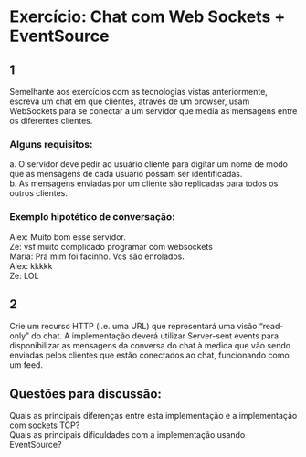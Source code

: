 # Exercício: Chat com Web Sockets + EventSource  

## 1  
Semelhante aos exercícios com as tecnologias vistas anteriormente, escreva um chat em que clientes, através de um browser, usam WebSockets para se conectar a um servidor que media as mensagens entre os diferentes clientes.  

### Alguns requisitos:  

a. O servidor deve pedir ao usuário cliente para digitar um nome de modo que as mensagens de cada usuário possam ser identificadas.  
b. As mensagens enviadas por um cliente são replicadas para todos os outros clientes.  

### Exemplo hipotético de conversação:  
Alex: Muito bom esse servidor.  
Ze: vsf muito complicado programar com websockets  
Maria: Pra mim foi facinho. Vcs são enrolados.  
Alex: kkkkk  
Ze: LOL  

## 2  
Crie um recurso HTTP (i.e. uma URL) que representará uma visão “read-only” do chat. A implementação deverá utilizar Server-sent events para disponibilizar as mensagens da conversa do chat à medida que vão sendo enviadas pelos clientes que estão conectados ao chat, funcionando como um feed.  

## Questões para discussão:  
Quais as principais diferenças entre esta implementação e a implementação com sockets TCP?  
Quais as principais dificuldades com a implementação usando EventSource?  